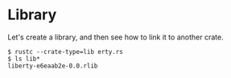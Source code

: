 # Library

Let's create a library, and then see how to link it to another crate.

```
$ rustc --crate-type=lib erty.rs
$ ls lib*
liberty-e6eaab2e-0.0.rlib
```
